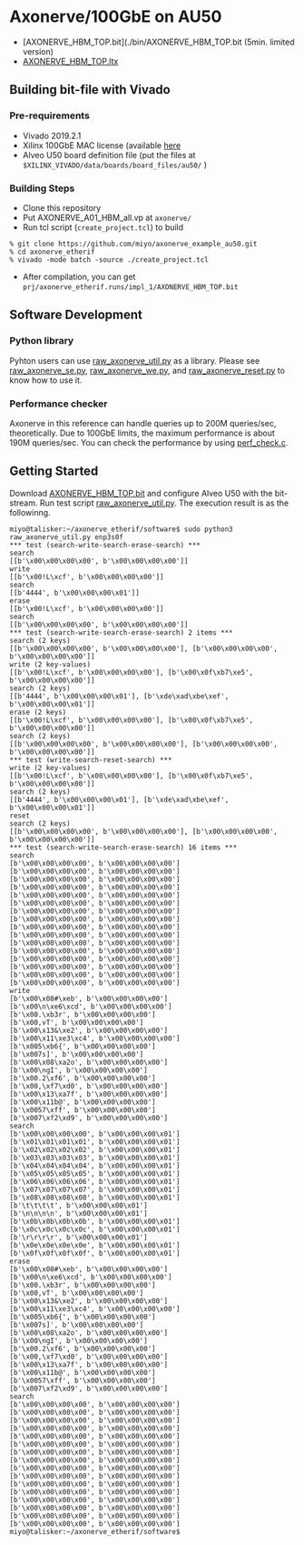# Axonerve/100GbE on AU50

* [AXONERVE_HBM_TOP.bit](./bin/AXONERVE_HBM_TOP.bit (5min. limited version)
* [AXONERVE_HBM_TOP.ltx](./bin/AXONERVE_HBM_TOP.ltx)

## Building bit-file with Vivado

### Pre-requirements

* Vivado 2019.2.1
* Xilinx 100GbE MAC license (available [here](https://www.xilinx.com/products/intellectual-property/cmac_usplus.html)
* Alveo U50 board definition file (put the files at `$XILINX_VIVADO/data/boards/board_files/au50/` )

### Building Steps

* Clone this repository
* Put AXONERVE_A01_HBM_all.vp at `axonerve/`
* Run tcl script (`create_project.tcl`) to build

```
% git clone https://github.com/miyo/axonerve_example_au50.git
% cd axonerve_etherif
% vivado -mode batch -source ./create_project.tcl
```

* After compilation, you can get `prj/axonerve_etherif.runs/impl_1/AXONERVE_HBM_TOP.bit`

## Software Development

### Python library

Pyhton users can use [raw_axonerve_util.py](./software/raw_axonerve_util.py) as a library. Please see [raw_axonerve_se.py](./software/raw_axonerve_se.py), [raw_axonerve_we.py](./software/raw_axonerve_we.py), and [raw_axonerve_reset.py](./software/raw_axonerve_reset.py) to know how to use it.

### Performance checker

Axonerve in this reference can handle queries up to 200M queries/sec, theoretically. Due to 100GbE limits, the maximum performance is about 190M queries/sec. You can check the performance by using [perf_check.c](./software/perf_check.c).

## Getting Started

Download [AXONERVE_HBM_TOP.bit](./bin/AXONERVE_HBM_TOP.bit) and configure Alveo U50 with the bit-stream. Run test script [raw_axonerve_util.py](./software/raw_axonerve_util.py). The execution result is as the followinng.

```
miyo@talisker:~/axonerve_etherif/software$ sudo python3 raw_axonerve_util.py enp3s0f
*** test (search-write-search-erase-search) ***
search
[[b'\x00\x00\x00\x00', b'\x00\x00\x00\x00']]
write
[[b'\x00!L\xcf', b'\x00\x00\x00\x00']]
search
[[b'4444', b'\x00\x00\x00\x01']]
erase
[[b'\x00!L\xcf', b'\x00\x00\x00\x00']]
search
[[b'\x00\x00\x00\x00', b'\x00\x00\x00\x00']]
*** test (search-write-search-erase-search) 2 items ***
search (2 keys)
[[b'\x00\x00\x00\x00', b'\x00\x00\x00\x00'], [b'\x00\x00\x00\x00', b'\x00\x00\x00\x00']]
write (2 key-values)
[[b'\x00!L\xcf', b'\x00\x00\x00\x00'], [b'\x00\x0f\xb7\xe5', b'\x00\x00\x00\x00']]
search (2 keys)
[[b'4444', b'\x00\x00\x00\x01'], [b'\xde\xad\xbe\xef', b'\x00\x00\x00\x01']]
erase (2 keys)
[[b'\x00!L\xcf', b'\x00\x00\x00\x00'], [b'\x00\x0f\xb7\xe5', b'\x00\x00\x00\x00']]
search (2 keys)
[[b'\x00\x00\x00\x00', b'\x00\x00\x00\x00'], [b'\x00\x00\x00\x00', b'\x00\x00\x00\x00']]
*** test (write-search-reset-search) ***
write (2 key-values)
[[b'\x00!L\xcf', b'\x00\x00\x00\x00'], [b'\x00\x0f\xb7\xe5', b'\x00\x00\x00\x00']]
search (2 keys)
[[b'4444', b'\x00\x00\x00\x01'], [b'\xde\xad\xbe\xef', b'\x00\x00\x00\x01']]
reset
search (2 keys)
[[b'\x00\x00\x00\x00', b'\x00\x00\x00\x00'], [b'\x00\x00\x00\x00', b'\x00\x00\x00\x00']]
*** test (search-write-search-erase-search) 16 items ***
search
[b'\x00\x00\x00\x00', b'\x00\x00\x00\x00']
[b'\x00\x00\x00\x00', b'\x00\x00\x00\x00']
[b'\x00\x00\x00\x00', b'\x00\x00\x00\x00']
[b'\x00\x00\x00\x00', b'\x00\x00\x00\x00']
[b'\x00\x00\x00\x00', b'\x00\x00\x00\x00']
[b'\x00\x00\x00\x00', b'\x00\x00\x00\x00']
[b'\x00\x00\x00\x00', b'\x00\x00\x00\x00']
[b'\x00\x00\x00\x00', b'\x00\x00\x00\x00']
[b'\x00\x00\x00\x00', b'\x00\x00\x00\x00']
[b'\x00\x00\x00\x00', b'\x00\x00\x00\x00']
[b'\x00\x00\x00\x00', b'\x00\x00\x00\x00']
[b'\x00\x00\x00\x00', b'\x00\x00\x00\x00']
[b'\x00\x00\x00\x00', b'\x00\x00\x00\x00']
[b'\x00\x00\x00\x00', b'\x00\x00\x00\x00']
[b'\x00\x00\x00\x00', b'\x00\x00\x00\x00']
[b'\x00\x00\x00\x00', b'\x00\x00\x00\x00']
write
[b'\x00\x08#\xeb', b'\x00\x00\x00\x00']
[b'\x00\n\xe6\xcd', b'\x00\x00\x00\x00']
[b'\x00.\xb3r', b'\x00\x00\x00\x00']
[b'\x00,vT', b'\x00\x00\x00\x00']
[b'\x00\x13&\xe2', b'\x00\x00\x00\x00']
[b'\x00\x11\xe3\xc4', b'\x00\x00\x00\x00']
[b'\x005\xb6{', b'\x00\x00\x00\x00']
[b'\x007s]', b'\x00\x00\x00\x00']
[b'\x00\x08\xa2o', b'\x00\x00\x00\x00']
[b'\x00\ngI', b'\x00\x00\x00\x00']
[b'\x00.2\xf6', b'\x00\x00\x00\x00']
[b'\x00,\xf7\xd0', b'\x00\x00\x00\x00']
[b'\x00\x13\xa7f', b'\x00\x00\x00\x00']
[b'\x00\x11b@', b'\x00\x00\x00\x00']
[b'\x0057\xff', b'\x00\x00\x00\x00']
[b'\x007\xf2\xd9', b'\x00\x00\x00\x00']
search
[b'\x00\x00\x00\x00', b'\x00\x00\x00\x01']
[b'\x01\x01\x01\x01', b'\x00\x00\x00\x01']
[b'\x02\x02\x02\x02', b'\x00\x00\x00\x01']
[b'\x03\x03\x03\x03', b'\x00\x00\x00\x01']
[b'\x04\x04\x04\x04', b'\x00\x00\x00\x01']
[b'\x05\x05\x05\x05', b'\x00\x00\x00\x01']
[b'\x06\x06\x06\x06', b'\x00\x00\x00\x01']
[b'\x07\x07\x07\x07', b'\x00\x00\x00\x01']
[b'\x08\x08\x08\x08', b'\x00\x00\x00\x01']
[b'\t\t\t\t', b'\x00\x00\x00\x01']
[b'\n\n\n\n', b'\x00\x00\x00\x01']
[b'\x0b\x0b\x0b\x0b', b'\x00\x00\x00\x01']
[b'\x0c\x0c\x0c\x0c', b'\x00\x00\x00\x01']
[b'\r\r\r\r', b'\x00\x00\x00\x01']
[b'\x0e\x0e\x0e\x0e', b'\x00\x00\x00\x01']
[b'\x0f\x0f\x0f\x0f', b'\x00\x00\x00\x01']
erase
[b'\x00\x08#\xeb', b'\x00\x00\x00\x00']
[b'\x00\n\xe6\xcd', b'\x00\x00\x00\x00']
[b'\x00.\xb3r', b'\x00\x00\x00\x00']
[b'\x00,vT', b'\x00\x00\x00\x00']
[b'\x00\x13&\xe2', b'\x00\x00\x00\x00']
[b'\x00\x11\xe3\xc4', b'\x00\x00\x00\x00']
[b'\x005\xb6{', b'\x00\x00\x00\x00']
[b'\x007s]', b'\x00\x00\x00\x00']
[b'\x00\x08\xa2o', b'\x00\x00\x00\x00']
[b'\x00\ngI', b'\x00\x00\x00\x00']
[b'\x00.2\xf6', b'\x00\x00\x00\x00']
[b'\x00,\xf7\xd0', b'\x00\x00\x00\x00']
[b'\x00\x13\xa7f', b'\x00\x00\x00\x00']
[b'\x00\x11b@', b'\x00\x00\x00\x00']
[b'\x0057\xff', b'\x00\x00\x00\x00']
[b'\x007\xf2\xd9', b'\x00\x00\x00\x00']
search
[b'\x00\x00\x00\x00', b'\x00\x00\x00\x00']
[b'\x00\x00\x00\x00', b'\x00\x00\x00\x00']
[b'\x00\x00\x00\x00', b'\x00\x00\x00\x00']
[b'\x00\x00\x00\x00', b'\x00\x00\x00\x00']
[b'\x00\x00\x00\x00', b'\x00\x00\x00\x00']
[b'\x00\x00\x00\x00', b'\x00\x00\x00\x00']
[b'\x00\x00\x00\x00', b'\x00\x00\x00\x00']
[b'\x00\x00\x00\x00', b'\x00\x00\x00\x00']
[b'\x00\x00\x00\x00', b'\x00\x00\x00\x00']
[b'\x00\x00\x00\x00', b'\x00\x00\x00\x00']
[b'\x00\x00\x00\x00', b'\x00\x00\x00\x00']
[b'\x00\x00\x00\x00', b'\x00\x00\x00\x00']
[b'\x00\x00\x00\x00', b'\x00\x00\x00\x00']
[b'\x00\x00\x00\x00', b'\x00\x00\x00\x00']
[b'\x00\x00\x00\x00', b'\x00\x00\x00\x00']
[b'\x00\x00\x00\x00', b'\x00\x00\x00\x00']
miyo@talisker:~/axonerve_etherif/software$ 
```

